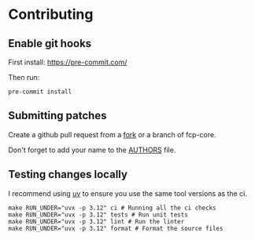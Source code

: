 # Contributing

## Enable git hooks

First install: https://pre-commit.com/

Then run:

`pre-commit install`

## Submitting patches

Create a github pull request from a [fork](https://docs.github.com/en/pull-requests/collaborating-with-pull-requests/working-with-forks/fork-a-repo) or a branch of fcp-core.

Don't forget to add your name to the [AUTHORS](./AUTHORS) file.

## Testing changes locally

I recommend using [uv](https://github.com/astral-sh/uv) to ensure you use the same tool versions as the ci.

```
make RUN_UNDER="uvx -p 3.12" ci # Running all the ci checks
make RUN_UNDER="uvx -p 3.12" tests # Run unit tests
make RUN_UNDER="uvx -p 3.12" lint # Run the linter
make RUN_UNDER="uvx -p 3.12" format # Format the source files
```
